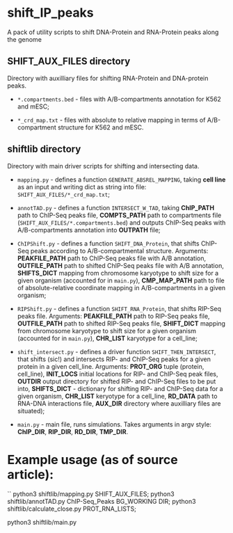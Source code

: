 # shift_IP_peaks
A pack of utility scripts to shift DNA-Protein and RNA-Protein peaks along the genome


## SHIFT_AUX_FILES directory
Directory with auxilliary files for shifting RNA-Protein and DNA-protein peaks.

  * `*.compartments.bed` - files with A/B-compartments annotation for K562 and mESC;

  * `*_crd_map.txt` - files with absolute to relative mapping in terms of 
    A/B-compartment structure for K562 and mESC.

## shiftlib directory
Directory with main driver scripts for shifting and intersecting data.

  * `mapping.py` - defines a function `GENERATE_ABSREL_MAPPING`, taking **cell line** 
    as an input and writing dict as string into file: `SHIFT_AUX_FILES/*_crd_map.txt`;

  * `annotTAD.py` - defines a function `INTERSECT_W_TAD`, taking **ChIP_PATH** path to ChIP-Seq peaks file,
    **COMPTS_PATH** path to compartments file (`SHIFT_AUX_FILES/*.compartments.bed`) and outputs ChIP-Seq 
    peaks with A/B-compartments annotation into **OUTPATH** file;

  * `ChIPShift.py` - defines a function `SHIFT_DNA_Protein`, that shifts ChIP-Seq peaks according to 
    A/B-compartmental structure. Arguments: **PEAKFILE_PATH** path to ChIP-Seq peaks file with A/B 
    annotation, **OUTFILE_PATH** path to shifted ChIP-Seq peaks file with A/B annotation, 
    **SHIFTS_DICT** mapping from chromosome karyotype to shift size for a given organism (accounted 
    for in `main.py`), **CMP_MAP_PATH** path to file of absolute-relative coordinate mapping in 
    A/B-compartments in a given organism;

  * `RIPShift.py` - defines a function `SHIFT_RNA_Protein`, that shifts RIP-Seq peaks file. Arguments:
    **PEAKFILE_PATH** path to RIP-Seq peaks file, **OUTFILE_PATH** path to shifted RIP-Seq peaks file, 
    **SHIFT_DICT** mapping from chromosome karyotype to shift size for a given organism (accounted
    for in `main.py`), **CHR_LIST** karyotype for a cell_line;

  * `shift_intersect.py` - defines a driver function `SHIFT_THEN_INTERSECT`, that shifts (sic!) and 
    intersects RIP- and ChIP-Seq peaks for a given protein in a given cell_line. Arguments:
    **PROT_ORG** tuple (protein, cell_line), **INIT_LOCS** initial locations for RIP- and ChIP-Seq 
    peak files, **OUTDIR** output directory for shifted RIP- and ChIP-Seq files to be put into, 
    **SHIFTS_DICT** - dictionary for shifting RIP- and ChIP-Seq data for a given organism, 
    **CHR_LIST** keryotype for a cell_line, **RD_DATA** path to RNA-DNA interactions file, 
    **AUX_DIR** directory where auxilliary files are situated);

  * `main.py` - main file, runs simulations. Takes arguments in argv style: **ChIP_DIR**, **RIP_DIR**, **RD_DIR**, **TMP_DIR**.

# Example usage (as of source article):

``
python3 shiftlib/mapping.py SHIFT_AUX_FILES;
python3 shiftlib/annotTAD.py ChIP-Seq_Peaks BG_WORKING DIR;
python3 shiftlib/calculate_close.py PROT_RNA_LISTS;

python3 shiftlib/main.py
